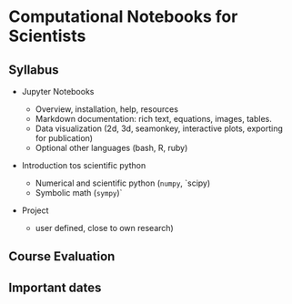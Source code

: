 # Computational Notebooks for Scientists

## Syllabus

- Jupyter Notebooks
  - Overview, installation, help, resources
  - Markdown documentation: rich text, equations, images, tables.
  - Data visualization (2d, 3d, seamonkey, interactive plots, exporting for publication)
  - Optional other languages (bash, R, ruby)
  
- Introduction tos scientific python
  - Numerical and scientific python (`numpy`, `scipy)
  - Symbolic math (`sympy`)`

- Project 
  - user defined, close to own research)

## Course Evaluation

## Important dates


